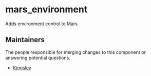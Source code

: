 mars_environment
===========
Adds environment control to Mars.

## Maintainers
The people responsible for merging changes to this component or answering potential questions.
- [Kingsley](https://github.com/jameslkingsley)